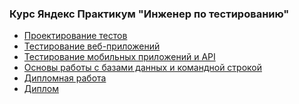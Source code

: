 ### Курс Яндекс Практикум "Инженер по тестированию"

- [Проектирование тестов]()
- [Тестирование веб-приложений]()
- [Тестирование мобильных приложений и API]()
- [Основы работы с базами данных и командной строкой]()
- [Дипломная работа]()
- [Диплом]()
